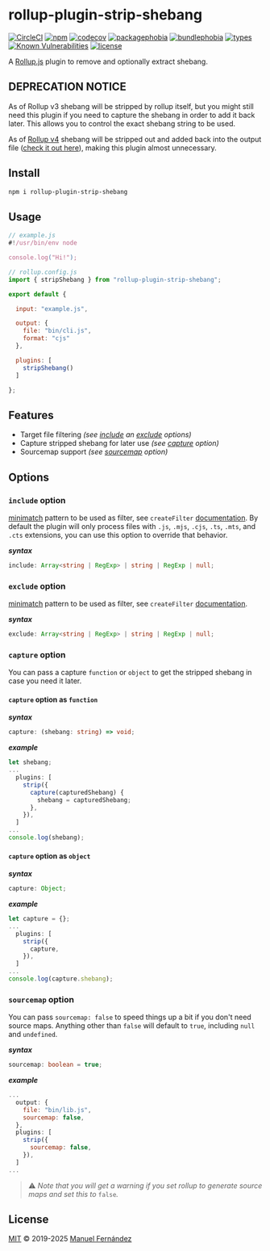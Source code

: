 # rollup-plugin-strip-shebang

[![CircleCI](https://circleci.com/gh/manferlo81/rollup-plugin-strip-shebang.svg?style=svg)](https://circleci.com/gh/manferlo81/rollup-plugin-strip-shebang)
[![npm](https://badgen.net/npm/v/rollup-plugin-strip-shebang)](https://www.npmjs.com/package/rollup-plugin-strip-shebang)
[![codecov](https://codecov.io/gh/manferlo81/rollup-plugin-strip-shebang/branch/main/graph/badge.svg)](https://codecov.io/gh/manferlo81/rollup-plugin-strip-shebang)
[![packagephobia](https://badgen.net/packagephobia/install/rollup-plugin-strip-shebang)](https://packagephobia.now.sh/result?p=rollup-plugin-strip-shebang)
[![bundlephobia](https://badgen.net/bundlephobia/min/rollup-plugin-strip-shebang)](https://bundlephobia.com/result?p=rollup-plugin-strip-shebang)
[![types](https://img.shields.io/npm/types/rollup-plugin-strip-shebang.svg)](https://github.com/microsoft/typescript)
[![Known Vulnerabilities](https://snyk.io/test/github/manferlo81/rollup-plugin-strip-shebang/badge.svg?targetFile=package.json)](https://snyk.io/test/github/manferlo81/rollup-plugin-strip-shebang?targetFile=package.json)
[![license](https://badgen.net/github/license/manferlo81/rollup-plugin-strip-shebang)](LICENSE)

A [Rollup.js](https://github.com/rollup/rollup) plugin to remove and optionally extract shebang.

## DEPRECATION NOTICE

As of Rollup v3 shebang will be stripped by rollup itself, but you might still need this plugin if you need to capture the shebang in order to add it back later. This allows you to control the exact shebang string to be used.

As of [Rollup v4](https://github.com/rollup/rollup/blob/master/CHANGELOG.md#400) shebang will be stripped out and added back into the output file ([check it out here](https://github.com/rollup/rollup/pull/5163)), making this plugin almost unnecessary.

## Install

```bash
npm i rollup-plugin-strip-shebang
```

## Usage

```javascript
// example.js
#!/usr/bin/env node

console.log("Hi!");
```

```javascript
// rollup.config.js
import { stripShebang } from "rollup-plugin-strip-shebang";

export default {

  input: "example.js",

  output: {
    file: "bin/cli.js",
    format: "cjs"
  },

  plugins: [
    stripShebang()
  ]

};
```

## Features

* Target file filtering *(see [include](#include-option) an [exclude](#exclude-option) options)*
* Capture stripped shebang for later use *(see [capture](#capture-option) option)*
* Sourcemap support *(see [sourcemap](#sourcemap-option) option)*

## Options

### `include` option

[minimatch](https://github.com/isaacs/minimatch) pattern to be used as filter, see `createFilter` [documentation](https://github.com/rollup/rollup-pluginutils#createfilter). By default the plugin will only process files with `.js`, `.mjs`, `.cjs`, `.ts`, `.mts`, and `.cts` extensions, you can use this option to override that behavior.

***syntax***

```typescript
include: Array<string | RegExp> | string | RegExp | null;
```

### `exclude` option

[minimatch](https://github.com/isaacs/minimatch) pattern to be used as filter, see `createFilter` [documentation](https://github.com/rollup/rollup-pluginutils#createfilter).

***syntax***

```typescript
exclude: Array<string | RegExp> | string | RegExp | null;
```

### `capture` option

You can pass a capture `function` or `object` to get the stripped shebang in case you need it later.

#### `capture` option as `function`

***syntax***

```typescript
capture: (shebang: string) => void;
```

***example***

```javascript
let shebang;
...
  plugins: [
    strip({
      capture(capturedShebang) {
        shebang = capturedShebang;
      },
    }),
  ]
...
console.log(shebang);
```

#### `capture` option as `object`

***syntax***

```typescript
capture: Object;
```

***example***

```javascript
let capture = {};
...
  plugins: [
    strip({
      capture,
    }),
  ]
...
console.log(capture.shebang);
```

### `sourcemap` option

You can pass `sourcemap: false` to speed things up a bit if you don't need source maps. Anything other than `false` will default to `true`, including `null` and `undefined`.

***syntax***

```typescript
sourcemap: boolean = true;
```

***example***

```javascript
...
  output: {
    file: "bin/lib.js",
    sourcemap: false,
  },
  plugins: [
    strip({
      sourcemap: false,
    }),
  ]
...
```

> :warning: *Note that you will get a warning if you set rollup to generate source maps and set this to* `false`*.*

## License

[MIT](LICENSE) &copy; 2019-2025 [Manuel Fernández](https://github.com/manferlo81)
